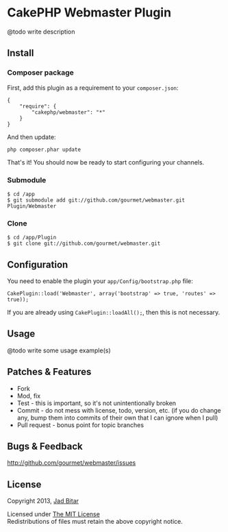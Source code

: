 # CakePHP Webmaster Plugin

@todo write description

## Install

### Composer package

First, add this plugin as a requirement to your `composer.json`:

	{
		"require": {
			"cakephp/webmaster": "*"
		}
	}

And then update:

	php composer.phar update

That's it! You should now be ready to start configuring your channels.

### Submodule

	$ cd /app
	$ git submodule add git://github.com/gourmet/webmaster.git Plugin/Webmaster

### Clone

	$ cd /app/Plugin
	$ git clone git://github.com/gourmet/webmaster.git

## Configuration

You need to enable the plugin your `app/Config/bootstrap.php` file:

	CakePlugin::load('Webmaster', array('bootstrap' => true, 'routes' => true));

If you are already using `CakePlugin::loadAll();`, then this is not necessary.

## Usage

@todo write some usage example(s)

## Patches & Features

* Fork
* Mod, fix
* Test - this is important, so it's not unintentionally broken
* Commit - do not mess with license, todo, version, etc. (if you do change any, bump them into commits of their own that I can ignore when I pull)
* Pull request - bonus point for topic branches

## Bugs & Feedback

http://github.com/gourmet/webmaster/issues

## License

Copyright 2013, [Jad Bitar](http://jadb.io)

Licensed under [The MIT License](http://www.opensource.org/licenses/mit-license.php)<br/>
Redistributions of files must retain the above copyright notice.
